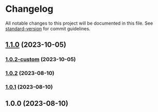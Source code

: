 # Changelog

All notable changes to this project will be documented in this file. See [standard-version](https://github.com/conventional-changelog/standard-version) for commit guidelines.

## [1.1.0](https://github.com/Skip85/test-lib/compare/v1.0.2-custom...v1.1.0) (2023-10-05)

### [1.0.2-custom](https://github.com/Skip85/test-lib/compare/v1.0.2...v1.0.2-custom) (2023-10-05)

### [1.0.2](https://github.com/Skip85/test-lib/compare/v1.0.1...v1.0.2) (2023-08-10)

### [1.0.1](https://github.com/Skip85/test-lib/compare/v1.0.0...v1.0.1) (2023-08-10)

## 1.0.0 (2023-08-10)
